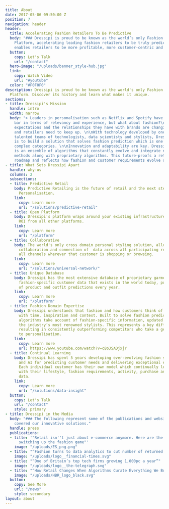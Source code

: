 ```yaml
---
title: About
date: 2017-05-06 09:50:00 Z
position: 7
navigation: header
header:
  title: Accelerating Fashion Retailers To Be Predictive
  body: "### Dressipi is proud to be known as the world’s only Fashion Prediction
    Platform, accelerating leading fashion retailers to be truly predictive. This
    enables retailers to be more profitable, more customer-centric and more efficient."
  button:
    copy: Let's Talk
    url: "/contact"
  hero-image: "/uploads/banner_style-hub.jpg"
  link:
    copy: Watch Video
    url: "#youtube"
  color: "#F0F0F0"
description: Dressipi is proud to be known as the world's only Fashion Prediction
  Platform. Discover its history and learn what makes it unique.
sections:
- title: Dressipi's Mission
  handle: intro
  width: narrow
  body: "> Leaders in personalisation such as Netflix and Spotify have raised the
    bar in terms of relevancy and experience, but what about fashion?\n\nConsumer’s
    expectations and the relationships they have with brands are changing rapidly,
    and retailers need to keep up. \n\nWith technology developed by one of the most
    talented teams of technologists, data scientists and stylists, Dressipi's mission
    is to build a solution that solves fashion prediction which is one of the most
    complex categories. \n\nInnovation and adaptability are key. Dressipi's solution
    is an ensemble of algorithms that constantly evolve and integrate newly discovered
    methods along with proprietary algorithms. This future-proofs a retailer’s personalisation
    roadmap and reflects how fashion and customer requirements evolve over time."
- title: What Sets Dressipi Apart
  handle: why-us
  columns: 2
  subsections:
  - title: Predictive Retail
    body: Predictive Retailing is the future of retail and the next step up from 1-2-1
      Personalisation.
    link:
      copy: Learn more
      url: "/solutions/predictive-retail"
  - title: Open Platform
    body: Dressipi's platform wraps around your existing infrastructure to improve
      ROI from all other platforms.
    link:
      copy: Learn more
      url: "/platform"
  - title: Collaborative
    body: The world's only cross domain personal styling solution, allowing for the
      collaboration and connection of  data across all participating retailers and
      all channels wherever that customer is shopping or browsing.
    link:
      copy: Learn more
      url: "/solutions/universal-network/"
  - title: Unique Database
    body: Dressipi has the most extensive database of proprietary garment data and
      fashion-specific customer data that exists in the world today, powering billions
      of product and outfit predictions every year.
    link:
      copy: Learn more
      url: "/platform"
  - title: Fashion Domain Expertise
    body: Dressipi understands that fashion and how customers think of fashion changes
      with time, inspiration and context. Built to solve fashion prediction, Dressipi's
      algorithms take account of fashion-specific information, updated by some of
      the industry’s most renowned stylists. This represents a key differentiator,
      resulting in consistently outperforming competitors who take a general approach
      to personalisation.
    link:
      copy: Learn more
      url: https://www.youtube.com/watch?v=cBoJSADjxjY
  - title: Continual Learning
    body: Dressipi has spent 5 years developing ever-evolving fashion specific ML
      and AI for predicting customer needs and delivering exceptional experiences.
      Each individual customer has their own model which continually learns and evolves
      with their lifestyle, fashion requirements, activity, purchase and preference
      data.
    link:
      copy: Learn more
      url: "/solutions/data-insight"
  button:
    copy: Let's Talk
    url: "/contact"
    style: primary
- title: Dressipi in the Media
  body: "### The following represent some of the publications and websites that have
    covered our innovative solutions."
  handle: press
  publications:
  - title: '"Retail isn''t just about e-commerce anymore. Here are the Top UK companies
      switching up the fashion game"'
    image: "/uploads/ES_png.png"
  - title: "“Fashion turns to data analytics to cut number of returned items”"
    image: "/uploads/logo__financial-times.svg"
  - title: "“One of Britain’s top tech firms growing 1,000pc a year”"
    image: "/uploads/logo__the-telegraph.svg"
  - title: "“How Retail Changes When Algorithms Curate Everything We Buy”"
    image: "/uploads/HBR_logo_black.svg"
  button:
    copy: See More
    url: "/news"
    style: secondary
layout: about
---
```


